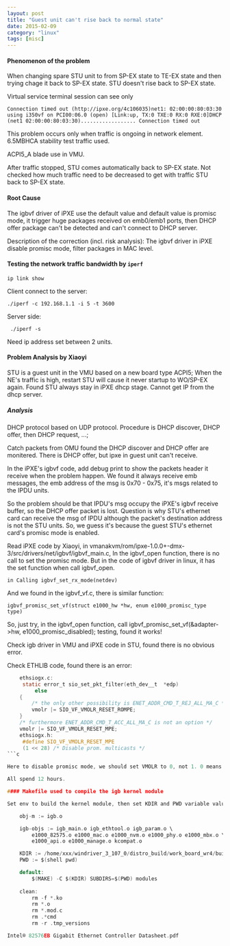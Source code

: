 ```yaml
---
layout: post
title: "Guest unit can't rise back to normal state"
date: 2015-02-09
category: "linux" 
tags: [misc]
---
```


#### Phenomenon of the problem

When changing spare STU unit to from SP-EX state to TE-EX state and then trying chage it back to SP-EX state.
STU doesn't rise back to SP-EX state.

Virtual service terminal session can see only

    Connection timed out (http://ipxe.org/4c106035)net1: 02:00:00:80:03:30 using i350vf on PCI00:06.0 (open) [Link:up, TX:0 TXE:0 RX:0 RXE:0]DHCP (net1 02:00:00:80:03:30).................. Connection timed out

This problem occurs only when traffic is ongoing in network element.
6.5MBHCA stability test traffic used.

ACPI5_A blade use in VMU.

After traffic stopped, STU comes automatically back to SP-EX state. Not checked how
much traffic need to be decreased to get with traffic STU back to SP-EX state.

#### Root Cause

 The igbvf driver of iPXE use the default value and default value is promisc
 mode, it trigger huge packages received on emb0/emb1 ports, then DHCP offer
 package can't be detected and can't connect to DHCP server.

 Description of the correction (incl. risk analysis): The igbvf driver in iPXE
 disable promisc mode, filter packages in MAC level.


#### Testing the network traffic bandwidth by `iperf`

    ip link show

Client connect to the server:

    ./iperf -c 192.168.1.1 -i 5 -t 3600

Server side:

     ./iperf -s

Need ip address set between 2 units.


#### Problem Analysis by Xiaoyi

STU is a guest unit in the VMU based on a new board type ACPI5;
When the NE's traffic is high,  restart STU will cause it never startup to WO/SP-EX again.
Found STU always stay in iPXE dhcp stage. Cannot get IP from the dhcp server.

##### Analysis

DHCP protocol based on UDP protocol. Procedure is DHCP discover, DHCP offer, then DHCP request, ...;

Catch packets from OMU found the DHCP discover and DHCP offer are monitered. There is DHCP offer, but ipxe in guest unit can't receive.

In the iPXE's igbvf code, add debug print to show the packets header it receive when the problem happen. We found it always receive emb messages, the emb address of the msg
is 0x70 - 0x75, it's msgs related to the IPDU units.

So the problem should be that IPDU's msg occupy the iPXE's igbvf receive buffer, so the DHCP offer packet is lost.
Question is why STU's ethernet card can receive the msg of IPDU although the packet's destination address is not the STU units.
So, we guess it's because the guest STU's ethernet card's promisc mode is enabled.

Read iPXE code by Xiaoyi, in vmanakvm/rom/ipxe-1.0.0+-dmx-3/src/drivers/net/igbvf/igbvf_main.c,
In the igbvf_open function, there is no call to set the promisc mode.
But in the code of igbvf driver in linux, it has the set function when call igbvf_open.

    in Calling igbvf_set_rx_mode(netdev)

And we found in the igbvf_vf.c, there is similar function: 

    igbvf_promisc_set_vf(struct e1000_hw *hw, enum e1000_promisc_type type)

So, just try, in the igbvf_open function, call igbvf_promisc_set_vf(&adapter->hw, e1000_promisc_disabled); testing, found it works!

Check igb driver in VMU and iPXE code in STU, found there is no obvious error.

Check ETHLIB code, found there is an error:

```c
    ethsiogx.c:
     static error_t sio_set_pkt_filter(eth_dev__t  *edp)
         else
    {
        /* the only other possibility is ENET_ADDR_CMD_T_REJ_ALL_MA_C */
        vmolr |= SIO_VF_VMOLR_RESET_ROMPE;
    }
    /* furthermore ENET_ADDR_CMD_T_ACC_ALL_MA_C is not an option */
    vmolr |= SIO_VF_VMOLR_RESET_MPE;
    ethsiogx.h:
     #define SIO_VF_VMOLR_RESET_MPE    
     (1 << 28) /* Disable prom. multicasts */
```c

Here to disable promisc mode, we should set VMOLR to 0, not 1. 0 means disable promisc mode, refer to

All spend 12 hours. 

#### Makefile used to compile the igb kernel module

Set env to build the kernel module, then set KDIR and PWD variable value.

    obj-m := igb.o

    igb-objs := igb_main.o igb_ethtool.o igb_param.o \
        e1000_82575.o e1000_mac.o e1000_nvm.o e1000_phy.o e1000_mbx.o \
        e1000_api.o e1000_manage.o kcompat.o

    KDIR := /home/xxx/windriver_3_107_0/distro_build/work_board_wr4/build/linux-board-standard-build/
    PWD := $(shell pwd)

    default:
        $(MAKE) -C $(KDIR) SUBDIRS=$(PWD) modules
        
    clean:
        rm -f *.ko
        rm *.o
        rm *.mod.c
        rm .*cmd
        rm -r .tmp_versions

Intel® 82576EB Gigabit Ethernet Controller Datasheet.pdf
